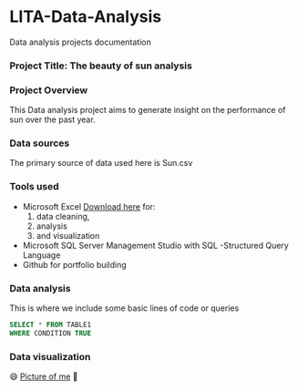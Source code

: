 # LITA-Data-Analysis
Data analysis projects documentation

### Project Title: The beauty of sun analysis

### Project Overview

This Data analysis project aims to generate insight on the performance of sun over the past year. 

### Data sources 
The primary source of data used here is Sun.csv

### Tools used 
- Microsoft Excel [Download here](https://www.microsoft.com/fr-fr/microsoft-365/excel#:~:text=Microsoft%20Excel%20est%20le%20tableur%20%C3%A0%20la%20pointe%20du%20secteur,?msockid=03f51ef0c6386ff12f440a4fc78c6e3b) for:
    1. data cleaning,
    2. analysis
    3. and visualization
- Microsoft SQL Server Management Studio with SQL  -Structured Query Language
- Github for portfolio building

### Data analysis
This is where we include some basic lines of code or queries 

```SQL
SELECT * FROM TABLE1
WHERE CONDITION TRUE
```

### Data visualization

😄
[Picture of me](https://github.com/user-attachments/assets/0c073290-d160-4eaf-bd7b-f6c9d8a64cb8) 🥇


